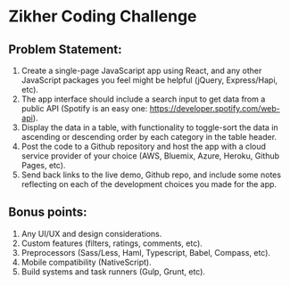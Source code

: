 # Zikher Coding Challenge

## Problem Statement:

1. Create a single-page JavaScaript app using React, and any other JavaScript packages you feel might be helpful (jQuery, Express/Hapi, etc).
1. The app interface should include a search input to get data from a public API (Spotify is an easy one: https://developer.spotify.com/web-api).
1. Display the data in a table, with functionality to toggle-sort the data in ascending or descending order by each category in the table header.
1. Post the code to a Github repository and host the app with a cloud service provider of your choice (AWS, Bluemix, Azure, Heroku, Github Pages, etc).
1. Send back links to the live demo, Github repo, and include some notes reflecting on each of the development choices you made for the app.

## Bonus points:

1. Any UI/UX and design considerations.
1. Custom features (filters, ratings, comments, etc).
1. Preprocessors (Sass/Less, Haml, Typescript, Babel, Compass, etc).
1. Mobile compatibility (NativeScript).
1. Build systems and task runners (Gulp, Grunt, etc).

